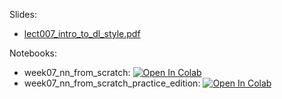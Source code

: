 Slides:

* [lect007_intro_to_dl_style.pdf](https://github.com/girafe-ai/ml-course/blob/23f_basic/week0_07_intro_to_DL/lect007_intro_to_dl_style.pdf)

Notebooks:

* week07_nn_from_scratch: [![Open In Colab](https://colab.research.google.com/assets/colab-badge.svg)](https://colab.research.google.com/github/girafe-ai/ml-course/blob/23f_basic/week0_07_intro_to_DL/week07_nn_from_scratch.ipynb)
* week07_nn_from_scratch_practice_edition: [![Open In Colab](https://colab.research.google.com/assets/colab-badge.svg)](https://colab.research.google.com/github/girafe-ai/ml-course/blob/23f_basic/week0_07_intro_to_DL/week07_nn_from_scratch_practice_edition.ipynb)

